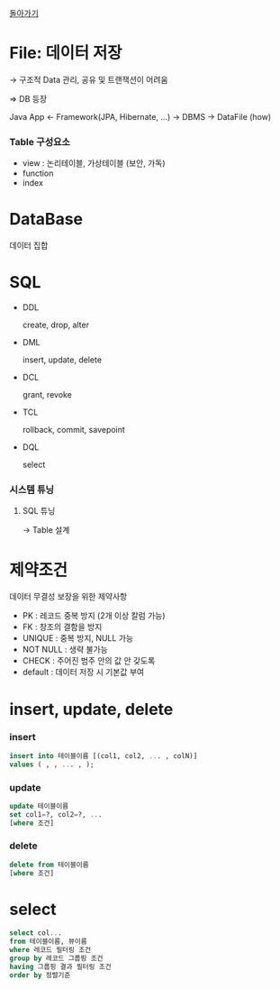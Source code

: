 [돌아가기](./README.md)

# File: 데이터 저장

→ 구조적 Data 관리, 공유 및 트랜잭션이 어려움

⇒ DB 등장

Java App ← Framework(JPA, Hibernate, ...) → DBMS → DataFile (how)

### Table 구성요소

- view : 논리테이블, 가상테이블 (보안, 가독)
- function
- index

# DataBase

데이터 집합

# SQL

- DDL

    create, drop, alter

- DML

    insert, update, delete

- DCL

    grant, revoke

- TCL

    rollback, commit, savepoint

- DQL

    select

### 시스템 튜닝

1. SQL 튜닝

    → Table 설계

# 제약조건

데이터 무결성 보장을 위한 제약사항

- PK : 레코드 중복 방지 (2개 이상 칼럼 가능)
- FK : 창조의 결함을 방지
- UNIQUE : 중복 방지, NULL 가능
- NOT NULL : 생략 불가능
- CHECK : 주어진 범주 안의 값 안 갖도록
- default : 데이터 저장 시 기본값 부여

# insert, update, delete

### insert

```sql
insert into 테이블이름 [(col1, col2, ... , colN)]
values ( , , ... , );
```

### update

```sql
update 테이블이름
set col1=?, col2=?, ...
[where 조건]
```

### delete

```sql
delete from 테이블이름
[where 조건]
```

# select

```sql
select col...
from 테이블이름, 뷰이름
where 레코드 필터링 조건
group by 레코드 그룹핑 조건
having 그룹핑 결과 필터링 조건
order by 정렬기준
```
